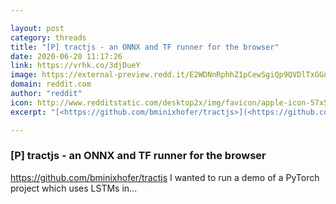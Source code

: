```yaml
---

layout: post
category: threads
title: "[P] tractjs - an ONNX and TF runner for the browser"
date: 2020-06-20 11:17:26
link: https://vrhk.co/3djDueY
image: https://external-preview.redd.it/E2WDNnRphhZ1pCewSgiQp9QVDlTxGGnR_EnpyRaxp2Y.jpg?width=400&height=209.42408377&auto=webp&crop=400:209.42408377,smart&s=4f881fbf5cbc7101c6dee5ac9e3aeb902cc89950
domain: reddit.com
author: "reddit"
icon: http://www.redditstatic.com/desktop2x/img/favicon/apple-icon-57x57.png
excerpt: "[<https://github.com/bminixhofer/tractjs>](<https://github.com/bminixhofer/tractjs>) I wanted to run a demo of a PyTorch project which uses LSTMs in..."

---
```


### [P] tractjs - an ONNX and TF runner for the browser

[<https://github.com/bminixhofer/tractjs>](<https://github.com/bminixhofer/tractjs>) I wanted to run a demo of a PyTorch project which uses LSTMs in...